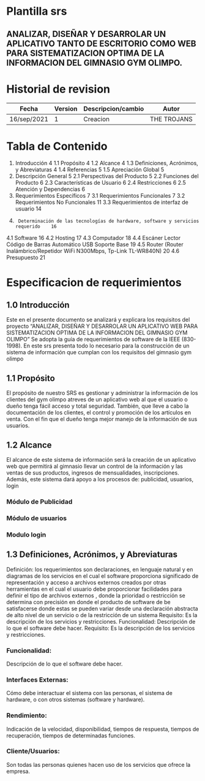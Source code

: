 # Plantilla srs 

## ANALIZAR, DISEÑAR Y DESARROLAR UN APLICATIVO TANTO DE ESCRITORIO COMO WEB PARA SISTEMATIZACION OPTIMA DE LA INFORMACION DEL GIMNASIO GYM OLIMPO.

# Historial de revision

| Fecha | Version | Descripcion/cambio | Autor |
| ----- | ------- | ------------------ | ----- |
| 16/sep/2021 | 1 | Creacion | THE TROJANS |

# 	Tabla de Contenido

1.	Introducción	4
1.1	Propósito	4
1.2	Alcance	4
1.3	Definiciones, Acrónimos, y Abreviaturas	4
1.4	Referencias	5
1.5	Apreciación Global	5
2.	Descripción General	5
2.1	Perspectivas del Producto	5
2.2	Funciones del Producto	6
2.3	Características de Usuario	6
2.4	Restricciones	6
2.5	Atención y Dependencias	6
3.	Requerimientos Específicos	7
3.1	Requerimientos Funcionales	7
3.2	Requerimientos No Funcionales	11
3.3	Requerimientos de interfaz de usuario	14
4.      Determinación de las tecnologías de hardware, software y servicios requerido	16
4.1	Software	16
4.2	Hosting	17
4.3	Computador	18
4.4	Escáner Lector Código de Barras Automático USB Soporte Base	19
4.5	Router (Router Inalámbrico/Repetidor WiFi N300Mbps, Tp-Link TL-WR840N)	20
4.6	Presupuesto	21

# Especificacion de requerimientos

 ## 1.0 Introducción 

 Este en el presente documento se analizará y explicara los requisitos del proyecto “ANALIZAR, DISEÑAR Y DESARROLAR UN APLICATIVO  WEB PARA SISTEMATIZACION OPTIMA DE LA INFORMACION DEL GIMNASIO GYM OLIMPO” Se adopta la guía de requerimientos de software de la IEEE (830- 1998). En este srs presenta todo lo necesario para la construcción de un sistema de información que cumplan con los requisitos del gimnasio gym olimpo

 ##  1.1 Propósito 

 El propósito de nuestro SRS es gestionar y administrar la información de los clientes del gym olimpo atreves de un aplicativo web al que el usuario o dueño tenga fácil acceso y total seguridad. También, que lleve a cabo la documentación de los clientes, el control y promoción de los artículos en venta. Con el fin que el dueño tenga mejor manejo de la información de sus usuarios.

 ## 1.2	Alcance

 El alcance de este sistema de información será la creación de un aplicativo web que permitirá al gimnasio llevar un control de la información y las ventas de sus productos, ingresos de mensualidades, inscripciones.
Además, este sistema dará apoyo a los procesos de: publicidad, usuarios, login

### Módulo de Publicidad

### Módulo de usuarios 

### Modulo login

## 1.3	Definiciones, Acrónimos, y Abreviaturas

Definición: los requerimientos son declaraciones, en lenguaje natural y en diagramas de los servicios en el cual el software proporciona  significado de representación y acceso a archivos externos creados por otras herramientas en el cual el usuario debe proporcionar facilidades para definir el tipo de archivos externos , donde la prioridad o restricción se determina con precisión en donde el producto de software de be satisfacerse  donde estas se pueden variar  desde una declaración abstracta  de alto nivel  de un servicio o de la restricción  de un sistema 
Requisito: Es la descripción de los servicios y restricciones.
Funcionalidad: Descripción de lo que el software debe hacer. Requisito: Es la descripción de los servicios y restricciones.

### Funcionalidad:

 Descripción de lo que el software debe hacer.

 ### Interfaces Externas: 

 Cómo debe interactuar el sistema con las personas, el sistema de hardware, o con otros sistemas (software y hardware).

 ### Rendimiento: 

 Indicación de la velocidad, disponibilidad, tiempos de respuesta, tiempos de recuperación, tiempos de determinadas funciones.

 ### Cliente/Usuarios:  

 Son todas las personas quienes hacen uso de los servicios que ofrece la empresa.
